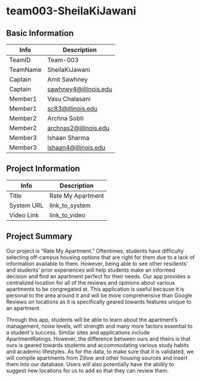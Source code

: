 # team003-SheilaKiJawani

## Basic Information

|   Info      |        Description     |
| ----------- | ---------------------- |
| TeamID      |         Team-003       |
| TeamName    |        SheilaKiJawani      |
| Captain     |   Amit Sawhney   |
| Captain     |      sawhney4@illinois.edu     |
| Member1     |   Vasu Chalasani   |
| Member1     |      sc83@illinois.edu     |
| Member2     |   Archna Sobti  |
| Member2     |      archnas2@illinois.edu     |
| Member3     |   Ishaan Sharma   |
| Member3     |      ishaan4@illinois.edu     |

## Project Information

|   Info      |        Description     |
| ----------- | ---------------------- |
|  Title      |       Rate My Apartment     |
| System URL  |      link_to_system    |
| Video Link  |      link_to_video     |

## Project Summary
  Our project is “Rate My Apartment.”  Oftentimes, students have difficulty selecting off-campus housing options that are right for them due to a lack of information available to them. However, being able to see other residents’ and students’ prior experiences will help students make an informed decision and find an apartment perfect for their needs. Our app provides a centralized location for all of the reviews and opinions about various apartments to be congregated at. This application is useful because it is personal to the area around it and will be more comprehensive than Google Reviews on locations as it is specifically geared towards features unique to an apartment. 

  Through this app, students will be able to learn about the apartment’s management, noise levels, wifi strength and many more factors essential to a student's success. Similar sites and applications include ApartmentRatings. However, the difference between ours and theirs is that ours is geared towards students and accommodating various study habits and academic lifestyles. As for the data, to make sure that it is validated, we will compile apartments from Zillow and other housing sources and insert them into our database. Users will also potentially have the ability to suggest new locations for us to add so that they can review them. 

